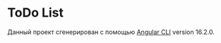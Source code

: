# ToDo List

Данный проект сгенерирован с помощью [Angular CLI](https://github.com/angular/angular-cli) version 16.2.0.
